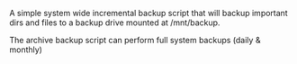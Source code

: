 A simple system wide incremental backup script that will backup important dirs and files to a backup drive mounted at /mnt/backup.

The archive backup script can perform full system backups (daily & monthly)
